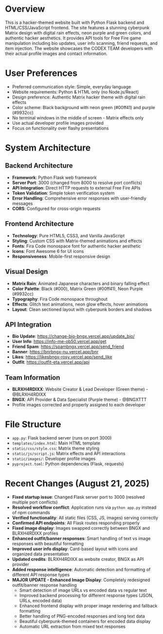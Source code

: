 # Overview

This is a hacker-themed website built with Python Flask backend and HTML/CSS/JavaScript frontend. The site features a stunning cyberpunk Matrix design with digital rain effects, neon purple and green colors, and authentic hacker aesthetics. It provides API tools for Free Fire game manipulation including bio updates, user info scanning, friend requests, and item injection. The website showcases the CODEX TEAM developers with their actual profile images and contact information.

# User Preferences

- Preferred communication style: Simple, everyday language
- Website requirements: Python & HTML only (no Node.js/React)
- Design preference: Authentic Matrix hacker theme with digital rain effects
- Color scheme: Black background with neon green (#00ff41) and purple (#9932cc)
- No terminal windows in the middle of screen - Matrix effects only
- Use actual developer profile images provided
- Focus on functionality over flashy presentations

# System Architecture

## Backend Architecture
- **Framework**: Python Flask web framework
- **Server Port**: 3000 (changed from 8000 to resolve port conflicts)
- **API Integration**: Direct HTTP requests to external Free Fire APIs
- **Token Validation**: Simple token verification system
- **Error Handling**: Comprehensive error responses with user-friendly messages
- **CORS**: Configured for cross-origin requests

## Frontend Architecture
- **Technology**: Pure HTML5, CSS3, and Vanilla JavaScript
- **Styling**: Custom CSS with Matrix-themed animations and effects
- **Fonts**: Fira Code monospace font for authentic hacker aesthetic
- **Icons**: Font Awesome 6 for UI icons
- **Responsiveness**: Mobile-first responsive design

## Visual Design
- **Matrix Rain**: Animated Japanese characters and binary falling effect
- **Color Palette**: Black (#000), Matrix Green (#00ff41), Neon Purple (#9932cc)
- **Typography**: Fira Code monospace throughout
- **Effects**: Glitch text animations, neon glow effects, hover animations
- **Layout**: Clean sectioned layout with cyberpunk borders and shadows

## API Integration
- **Bio Update**: https://change-bio-bngx.vercel.app/update_bio/
- **User Info**: https://info-me-ob50.vercel.app/get
- **Friend Spam**: https://spambngx.vercel.app/send_friend
- **Banner**: https://bnrbngx-nu.vercel.app/bnr
- **Likes**: https://likesbngx-rosy.vercel.app/send_like
- **Outfit**: https://outfit-eta.vercel.app/api

## Team Information
- **BLRXH4RDIXX**: Website Creator & Lead Developer (Green theme) - @BLRXH4RDIXX
- **BNGX**: API Provider & Data Specialist (Purple theme) - @BNGXTTT
- Profile images corrected and properly assigned to each developer

# File Structure
- `app.py`: Flask backend server (runs on port 3000)
- `templates/index.html`: Main HTML template
- `static/css/style.css`: Matrix theme styling
- `static/js/script.js`: Matrix effects and API interactions  
- `static/images/`: Developer profile images
- `pyproject.toml`: Python dependencies (Flask, requests)

# Recent Changes (August 21, 2025)
- **Fixed startup issue**: Changed Flask server port to 3000 (resolved multiple port conflicts)
- **Resolved workflow conflict**: Application runs via `python app.py` instead of npm commands
- **Verified functionality**: All static files (CSS, JS, images) serving correctly
- **Confirmed API endpoints**: All Flask routes responding properly
- **Fixed image display**: Images swapped correctly between BNGX and BLRXH4RDIXX profiles
- **Enhanced outfit/banner responses**: Smart handling of text vs image responses with beautiful formatting
- **Improved user info display**: Card-based layout with icons and organized data presentation
- **Updated credits**: BLRXH4RDIXX as website creator, BNGX as API provider
- **Added response intelligence**: Automatic detection and formatting of different API response types
- **MAJOR UPDATE - Enhanced Image Display**: Completely redesigned outfit/banner response handling
  - Smart detection of image URLs vs encoded data vs regular text
  - Improved backend processing for different response types (JSON, URLs, encoded data)
  - Enhanced frontend display with proper image rendering and fallback formatting
  - Better handling of PNG-encoded responses and long text data
  - Beautiful cyberpunk-themed containers for encoded data display
  - Automatic URL extraction from mixed text responses